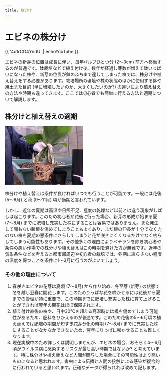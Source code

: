 ```yaml
---
title: 株分け
---
```

エビネの株分け
==
{{ '4o1rCG4YndU' | echoYouTube }}

エビネの新芽の位置は成長に伴い、毎年バルブひとつ分 (2～3cm) 前方へ移動するのが普通です。鉢栽培などで植え付け後、数年が経過し芽数が増えて鉢いっぱいになった株や、新芽の位置が鉢のふちまで達してしまった株では、株分けや植え替えをする必要があります。栽培場所の環境や株の状態のほかに使用する鉢や用土また目的 (単に増殖したいのか、大きくしたいのか?) の違いにより植え替えの方法や時期も違ってきます。ここでは初心者でも簡単に行える方法と適期について解説します。

株分けと植え替えの適期
--
<img src="/assets/images/uekae.png" width="250" alt="エビネの植え替え (Calanthe) - Ranyuen" />

株分けや植え替えは条件が良ければいつでも行うことが可能です。一般には花後 (5～6月) と秋 (9～11月) 頃が適期と言われています。

しかし、近年の夏期は高温や日照不足、極度の乾燥など以前とは違う現象がしばしば起こります。このため初心者が花後に行った場合、新芽の形成が始まる夏 (7～8月) までに肥培し充実した株にすることは容易ではありません。また発生して間もない新根を傷めてしまうこともよくあり、まだ根の伸長が十分でなく力のない株を夏期の悪条件にさらしてしまうと花が咲きにくくなるだけでなく枯らしてしまう可能性もあります。その他多くの理由によりベテランを除き初心者や条件の悪い作場での株分けや植え替えはこの時期を避けた方が無難です。近年の気象条件などを考えると都市部周辺や初心者の栽培では、冬期に凍らさない程度の温度を保つことを条件に1～3月に行うのがよいでしょう。

### その他の理由について
1. 春咲きエビネの花芽は夏頃 (7～8月) から作り始め、冬至芽 (新芽) の状態で冬を越し翌春に開花します。このためりっぱな花を咲かせるには花後から夏までの管理が特に重要で、この時期までに肥培し充実した株に育て上げることができれば翌年の開花はほぼ保障されます。
2. 植え付け直後の株や、日中30℃を超える高温時には根を傷めてしまう可能性があるため、肥料をひかえるのが普通です。このため花後の5～6月頃の植え替えでは肥培の期間が短すぎ花芽分化の時期 (7～8月) までに充実した株にすることがなかなかできないため、翌年にりっぱに咲かせることも難しくなります。
3. 現在実験中のため詳しくは説明しませんが、エビネの場合、おそらく4～6月頃がウイルス病に感染するリスクが最も高い時期ではないか? と考えています。特に株分けや植え替えなど人間が関与した場合にその可能性はより高いものになると思われます。害虫による伝播と人間の接触による感染が複合的に行われていると思われます。正確なデータが得られれば改めて記します。
